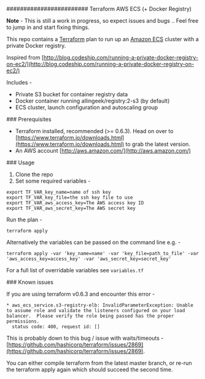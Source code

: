######################## Terraform AWS ECS (+ Docker Registry)

**Note** - This is still a work in progress, so expect issues and bugs .. Feel free to jump in and start fixing things.

This repo contains a [Terraform](https://www.terraform.io) plan to run up an [Amazon ECS](http://docs.aws.amazon.com/AmazonECS/latest/developerguide/Welcome.html) cluster with a private Docker registry.

Inspired from [http://blog.codeship.com/running-a-private-docker-registry-on-ec2/](http://blog.codeship.com/running-a-private-docker-registry-on-ec2/)

Includes -

  * Private S3 bucket for container registry data
  * Docker container running allingeek/registry:2-s3 (by default)
  * ECS cluster, launch configuration and autoscaling group

### Prerequisites

* Terraform installed, recommended (>= 0.6.3). Head on over to [https://www.terraform.io/downloads.html](https://www.terraform.io/downloads.html) to grab the latest version.
* An AWS account [http://aws.amazon.com/](http://aws.amazon.com/)

### Usage

1. Clone the repo
2. Set some required variables -

```
export TF_VAR_key_name=name of ssh key
export TF_VAR_key_file=the ssh key file to use
export TF_VAR_aws_access_key=The AWS access key ID
export TF_VAR_aws_secret_key=The AWS secret key
```
Run the plan -

```
terraform apply
```

Alternatively the variables can be passed on the command line e.g. -

```
terraform apply -var 'key_name=name' -var 'key_file=path_to_file' -var 'aws_access_key=access_key' -var 'aws_secret_key=secret_key'
```

For a full list of overridable variables see ```variables.tf```

### Known issues

If you are using terraform v0.6.3 and encounter this error -

```
* aws_ecs_service.s3-registry-elb: InvalidParameterException: Unable to assume role and validate the listeners configured on your load balancer.  Please verify the role being passed has the proper permissions.
  status code: 400, request id: []
```

This is probably down to this bug / issue with waits/timeouts - [https://github.com/hashicorp/terraform/issues/2869](https://github.com/hashicorp/terraform/issues/2869).

You can either compile terraform from the latest master branch, or re-run the terraform
apply again which should succeed the second time.
